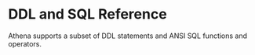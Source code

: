 # DDL and SQL Reference<a name="ddl-sql-reference"></a>

Athena supports a subset of DDL statements and ANSI SQL functions and operators\. 

